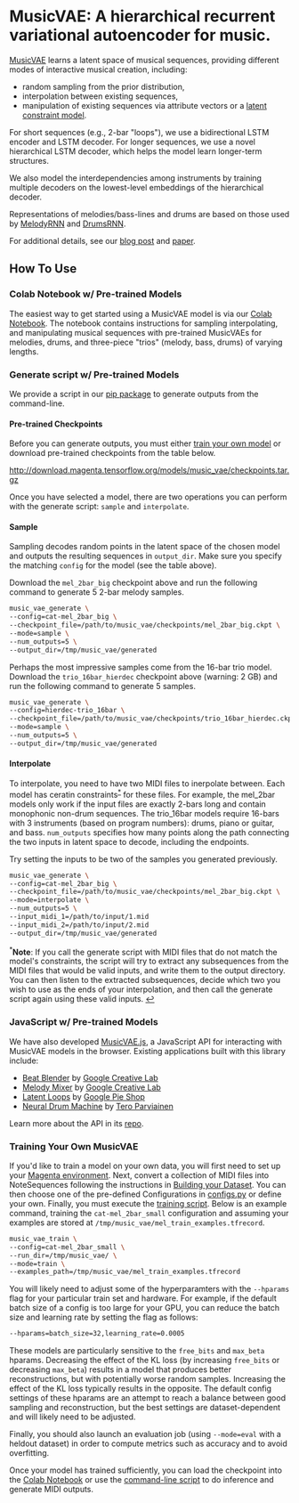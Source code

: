 # MusicVAE: A hierarchical recurrent variational autoencoder for music.

[MusicVAE](https://g.co/magenta/music-vae) learns a latent space of musical sequences, providing different modes
of interactive musical creation, including:

* random sampling from the prior distribution,
* interpolation between existing sequences,
* manipulation of existing sequences via attribute vectors or a [latent constraint model](https://goo.gl/STGMGx).

For short sequences (e.g., 2-bar "loops"), we use a bidirectional LSTM encoder
and LSTM decoder. For longer sequences, we use a novel hierarchical LSTM
decoder, which helps the model learn longer-term structures.

We also model the interdependencies among instruments by training multiple
decoders on the lowest-level embeddings of the hierarchical decoder.

Representations of melodies/bass-lines and drums are based on those used
by [MelodyRNN](/magenta/models/melody_rnn) and
[DrumsRNN](/magenta/models/drums_rnn).

For additional details, see our [blog post](https://g.co/magenta/music-vae) and [paper](https://goo.gl/magenta/musicvae-paper).

## How To Use

### Colab Notebook w/ Pre-trained Models

The easiest way to get started using a MusicVAE model is via our
[Colab Notebook](https://g.co/magenta/musicvae-colab).
The notebook contains instructions for sampling interpolating, and manipulating
musical sequences with pre-trained MusicVAEs for melodies, drums, and
three-piece "trios" (melody, bass, drums) of varying lengths.

### Generate script w/ Pre-trained Models

We provide a script in our [pip package](/README.md#installation) to generate
outputs from the command-line.

#### Pre-trained Checkpoints
Before you can generate outputs, you must either
[train your own model](#training-your-own-musicvae) or download pre-trained
checkpoints from the table below.

http://download.magenta.tensorflow.org/models/music_vae/checkpoints.tar.gz

Once you have selected a model, there are two operations you can perform with
the generate script: `sample` and `interpolate`.

#### Sample

Sampling decodes random points in the latent space of the chosen model and
outputs the resulting sequences in `output_dir`. Make sure you specify the
matching `config` for the model (see the table above).

Download the `mel_2bar_big` checkpoint above and run the following command to
generate 5 2-bar melody samples.

```sh
music_vae_generate \
--config=cat-mel_2bar_big \
--checkpoint_file=/path/to/music_vae/checkpoints/mel_2bar_big.ckpt \
--mode=sample \
--num_outputs=5 \
--output_dir=/tmp/music_vae/generated
```

Perhaps the most impressive samples come from the 16-bar trio model. Download
the `trio_16bar_hierdec` checkpoint above (warning: 2 GB) and run the following
command to generate 5 samples.

```sh
music_vae_generate \
--config=hierdec-trio_16bar \
--checkpoint_file=/path/to/music_vae/checkpoints/trio_16bar_hierdec.ckpt \
--mode=sample \
--num_outputs=5 \
--output_dir=/tmp/music_vae/generated
```

#### Interpolate

To interpolate, you need to have two MIDI files to inerpolate between. Each
model has ceratin constraints<sup id="a1">[*](#f1)</sup> for these files. For
example, the mel_2bar models only work if the input files are exactly 2-bars
long and contain monophonic non-drum sequences. The trio_16bar models require
16-bars with 3 instruments (based on program numbers): drums, piano or guitar,
and bass. `num_outputs` specifies how many points along the path connecting the
two inputs in latent space to decode, including the endpoints.

Try setting the inputs to be two of the samples you generated previously.

```sh
music_vae_generate \
--config=cat-mel_2bar_big \
--checkpoint_file=/path/to/music_vae/checkpoints/mel_2bar_big.ckpt \
--mode=interpolate \
--num_outputs=5 \
--input_midi_1=/path/to/input/1.mid
--input_midi_2=/path/to/input/2.mid
--output_dir=/tmp/music_vae/generated
```

<sup id="f1">*</sup>**Note**: If you call the generate script with MIDI files
that do not match the model's constraints, the script will try to extract any
subsequences from the MIDI files that would be valid inputs, and write them to
the output directory. You can then listen to the extracted subsequences, decide
which two you wish to use as the ends of your interpolation, and then call the
generate script again using these valid inputs. [↩](#a1)

### JavaScript w/ Pre-trained Models

We have also developed [MusicVAE.js](https://goo.gl/magenta/musicvae-js), a JavaScript API for interacting with
MusicVAE models in the browser. Existing applications built with this library include:

* [Beat Blender](https://g.co/beatblender) by [Google Creative Lab](https://github.com/googlecreativelab)
* [Melody Mixer](https://g.co/melodymixer) by [Google Creative Lab](https://github.com/googlecreativelab)
* [Latent Loops](https://goo.gl/magenta/latent-loops) by [Google Pie Shop](https://github.com/teampieshop)
* [Neural Drum Machine](https://codepen.io/teropa/pen/RMGxOQ) by [Tero Parviainen](https://github.com/teropa)

Learn more about the API in its [repo](https://goo.gl/magenta/musicvae-js).

### Training Your Own MusicVAE

If you'd like to train a model on your own data, you will first need to set up
your [Magenta environment](/README.md). Next, convert a collection of MIDI files
into NoteSequences following the instructions in
[Building your Dataset](/magenta/scripts/README.md). You can then choose one of
the pre-defined Configurations in [configs.py](configs.py) or define your own.
Finally, you must execute the [training script](train.py). Below is an example
command, training the `cat-mel_2bar_small` configuration and assuming your
examples are stored at `/tmp/music_vae/mel_train_examples.tfrecord`.

```sh
music_vae_train \
--config=cat-mel_2bar_small \
--run_dir=/tmp/music_vae/ \
--mode=train \
--examples_path=/tmp/music_vae/mel_train_examples.tfrecord
```

You will likely need to adjust some of the hyperparamters with the `--hparams`
flag for your particular train set and hardware. For example, if the default
batch size of a config is too large for your GPU, you can reduce the batch size
and learning rate by setting the flag as follows:

```sh
--hparams=batch_size=32,learning_rate=0.0005
```

These models are particularly sensitive to the `free_bits` and `max_beta`
hparams. Decreasing the effect of the KL loss (by increasing `free_bits` or
decreasing `max_beta`) results in a model that produces better reconstructions,
but with potentially worse random samples. Increasing the effect of the KL loss
typically results in the opposite. The default config settings of these hparams
are an attempt to reach a balance between good sampling and reconstruction,
but the best settings are dataset-dependent and will likely need to be adjusted.

Finally, you should also launch an evaluation job (using `--mode=eval` with a
heldout dataset) in order to compute metrics such as accuracy and to avoid
overfitting.

Once your model has trained sufficiently, you can load the checkpoint into the
[Colab Notebook](https://g.col/magenta/musicvae-colab) or use the
[command-line script](#pre-trained-checkpoints) to do inference and generate
MIDI outputs.
